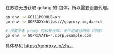 在苏联无法获取 golang 的 包体，所以需要设置代理。

```bash
go env -w GO111MODULE=on
go env -w GOPROXY=https://goproxy.io,direct

# 设置不走 proxy 的私有仓库，多个用逗号相隔（可选）
go env -w GOPRIVATE=*.corp.example.com
```

具体参见 https://goproxy.io/zh/。